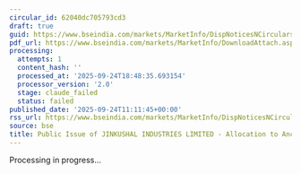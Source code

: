 ```yaml
---
circular_id: 62040dc705793cd3
draft: true
guid: https://www.bseindia.com/markets/MarketInfo/DispNoticesNCirculars.aspx?Noticeid={2A00555E-760B-4C38-AD0C-1D0C6C1BBFD2}&noticeno=20250924-17&dt=09/24/2025&icount=17&totcount=75&flag=0
pdf_url: https://www.bseindia.com/markets/MarketInfo/DownloadAttach.aspx?id=20250924-17&attachedId=0b08e5d3-2430-45ac-80cc-a939dd04d616
processing:
  attempts: 1
  content_hash: ''
  processed_at: '2025-09-24T18:48:35.693154'
  processor_version: '2.0'
  stage: claude_failed
  status: failed
published_date: '2025-09-24T11:11:45+00:00'
rss_url: https://www.bseindia.com/markets/MarketInfo/DispNoticesNCirculars.aspx?Noticeid={2A00555E-760B-4C38-AD0C-1D0C6C1BBFD2}&noticeno=20250924-17&dt=09/24/2025&icount=17&totcount=75&flag=0
source: bse
title: Public Issue of JINKUSHAL INDUSTRIES LIMITED - Allocation to Anchor Investors
---
```


Processing in progress...